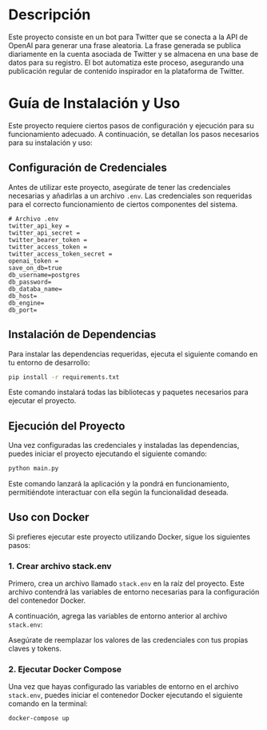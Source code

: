 # Descripción

Este proyecto consiste en un bot para Twitter que se conecta a la API de OpenAI para generar una frase aleatoria. La frase generada se publica diariamente en la cuenta asociada de Twitter y se almacena en una base de datos para su registro. El bot automatiza este proceso, asegurando una publicación regular de contenido inspirador en la plataforma de Twitter.

# Guía de Instalación y Uso

Este proyecto requiere ciertos pasos de configuración y ejecución para su funcionamiento adecuado. A continuación, se detallan los pasos necesarios para su instalación y uso:

## Configuración de Credenciales

Antes de utilizar este proyecto, asegúrate de tener las credenciales necesarias y añadirlas a un archivo `.env`. Las credenciales son requeridas para el correcto funcionamiento de ciertos componentes del sistema.

````plaintext
# Archivo .env
twitter_api_key = 
twitter_api_secret = 
twitter_bearer_token = 
twitter_access_token = 
twitter_access_token_secret = 
openai_token =
save_on_db=true
db_username=postgres
db_password=
db_databa_name=
db_host=
db_engine=
db_port=
````

## Instalación de Dependencias

Para instalar las dependencias requeridas, ejecuta el siguiente comando en tu entorno de desarrollo:

````bash
pip install -r requirements.txt
````

Este comando instalará todas las bibliotecas y paquetes necesarios para ejecutar el proyecto.

## Ejecución del Proyecto

Una vez configuradas las credenciales y instaladas las dependencias, puedes iniciar el proyecto ejecutando el siguiente comando:

````bash
python main.py
````

Este comando lanzará la aplicación y la pondrá en funcionamiento, permitiéndote interactuar con ella según la funcionalidad deseada.

## Uso con Docker

Si prefieres ejecutar este proyecto utilizando Docker, sigue los siguientes pasos:

### 1. Crear archivo stack.env

Primero, crea un archivo llamado `stack.env` en la raíz del proyecto. Este archivo contendrá las variables de entorno necesarias para la configuración del contenedor Docker.

A continuación, agrega las variables de entorno anterior al archivo `stack.env`:

Asegúrate de reemplazar los valores de las credenciales con tus propias claves y tokens.

### 2. Ejecutar Docker Compose

Una vez que hayas configurado las variables de entorno en el archivo `stack.env`, puedes iniciar el contenedor Docker ejecutando el siguiente comando en la terminal:

```bash
docker-compose up
``` 

